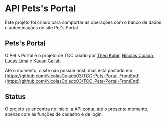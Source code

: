 # API Pets's Portal

Este projéto foi criado para comportar as operações com o banco de dados e autenticações do site Pet's Portal.

## Pets's Portal

O Pet's Portal é o projeto de TCC criado por [Théo Kabir](https://github.com/theokabir), [Nicolas Coiado](https://github.com/NicolasCoiado), [Lucas Lima](https://github.com/LucasLima2) e [Kauan Gallati](https://github.com/kauan-gvq).

Até o momento, o site não possue host, mas está postado em [https://github.com/NicolasCoiado03/TCC-Pets-Portal-FrontEnd](https://github.com/NicolasCoiado03/TCC-Pets-Portal-FrontEnd)

## Status

O projeto se encontra no início, a API conta, até o presente momento, apenas com as funções de cadastro e de login.
